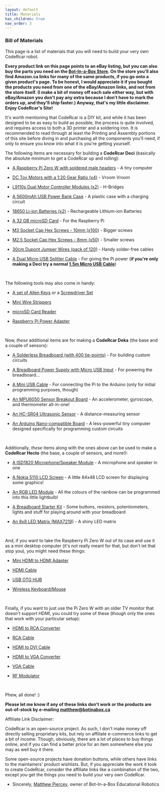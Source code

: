 ```yaml
---
layout: default
title: Materials
has_children: true
nav_order: 3
---
```


### Bill of Materials

This page is a list of materials that you will need to build your very own CodeRcar robot.

**Every product link on this page points to an eBay listing, but you can also buy the parts you need on the [Bot-In-a-Box Store](https://botinabox.ca/shop). On the store you'll also find Amazon.ca links for many of the same products, if you go onto a given product's page. To be honest, I would appreciate it if you bought the products you need from one of the eBay/Amazon links, and not from the store itself. (I make a bit of money off each sale either way, but with eBay/Amazon you don't pay any extra because I don't have to mark the orders up, and they'll ship faster.) Anyway, that's my little disclaimer. Enjoy CodeRcar's Site!**

It's worth mentioning that CodeRcar is a DIY kit, and while it has been designed to be as easy to build as possible, the process is quite involved, and requires access to both a 3D printer and a soldering iron. It is recommended to read through at least the Printing and Assembly portions of this site before diving in and purchasing all the components you'll need, if only to ensure you know into what it is you're getting yourself.

The following items are necessary for building a **CodeRcar Deci** (basically the absolute minimum to get a CodeRcar up and rolling):

- [A Raspberry Pi Zero W with soldered male headers](https://ebay.to/2vXeEi7) - A tiny computer 

- [DC Toy Motors with a 1:20 Gear Ratio (x4)](https://ebay.to/30iVtgx) - Vroom Vroom

- [L9110s Dual Motor Controller Modules (x2)](https://ebay.to/30k7G4v) - H-Bridges

- [A 5600mAh USB Power Bank Case](https://ebay.to/2YnAQhk) - A plastic case with a charging circuit

- [18650 Li-ion Batteries (x2)](https://ebay.to/2Hl1HFj) - Rechargeable Lithium-ion Batteries

- [A 32 GB microSD Card](https://ebay.to/2E3xrN5) - For the Raspberry Pi

- [M3 Socket Cap Hex Screws - 10mm (x100)](https://ebay.to/2YAyuMr) - Bigger screws

- [M2.5 Socket Cap Hex Screws - 8mm (x50)](https://ebay.to/2YAyuMr) - Smaller screws

- [30cm Dupont Jumper Wires (pack of 120)](https://ebay.to/2HoDgp9) - Handy solder-free cables

- [A Dual Micro USB Splitter Cable](https://ebay.to/2w0Enpy) - For giving the Pi power (**if you're only making a Deci try a normal [1.5m Micro USB Cable](https://ebay.to/2HuW1Hn)**)

<br />

The following tools may also come in handy:

- [A set of Allen Keys](https://ebay.to/2W1emFk) or a [Screwdriver Set](https://ebay.to/2VocQJd)

- [Mini Wire Strippers](https://ebay.to/30r4STo)

- [microSD Card Reader](https://ebay.to/2Q2rFA9)

- [Raspberry Pi Power Adapter](https://ebay.to/2JpZOcL)

<br />

Now, *these* additional items are for making a **CodeRcar Deka** (the base and a couple of sensors):

- [A Solderless Breadboard (with 400 tie-points)](https://ebay.to/2Yy6Tvh) - For building custom circuits 

- [A Breadboard Power Supply with Micro USB Input](https://ebay.to/2YsXxRm) - For powering the breadboard...

- [A Mini USB Cable](https://ebay.to/2E5WYFi) - For connecting the Pi to the Arduino (only for initial programming purposes, though)

- [An MPU6050 Sensor Breakout Board](https://ebay.to/2JDDwTX) - An accelerometer, gyroscope, and thermometer all-in-one!

- [An HC-SR04 Ultrasonic Sensor](https://ebay.to/2VkJJqd) - A distance-measuring sensor

- [An Arduino Nano-compatible Board](https://ebay.to/2vUEt2f) - A less-powerful tiny computer designed specifically for programming custom circuits

<br />

Additionally, *these* items along with the ones above can be used to make a **CodeRcar Hecto** (the base, a couple of sensors, and more!):


- [A ISD1820 Microphone/Speaker Module](https://ebay.to/2JhSwHX) - A microphone and speaker in one

- [A Nokia 5110 LCD Screen](https://ebay.to/2YuIQNM) - A little 84x48 LCD screen for displaying some graphics!

- [An RGB LED Module](https://ebay.to/2YwCY6K) - All the colours of the rainbow can be programmed into this little lightbulb!

- [A Breadboard Starter Kit](https://ebay.to/2vUE67R) - Some buttons, resistors, potentiometers, lights and stuff for playing around with your breadboard

- [An 8x8 LED Matrix (MAX7219)](https://ebay.to/2WNZR5a) - A shiny LED matrix                                                                                

<br />

And, if you want to take the Raspberry Pi Zero W out of its case and use it as a mini desktop computer (it's not really meant for that, but don't let that stop you), you might need these things:

- [Mini HDMI to HDMI Adapter](https://ebay.to/2HoKPw9)

- [HDMI Cable](https://ebay.to/30jvTIo)

- [USB OTG HUB](https://ebay.to/2vZmk3g)

- [Wireless Keyboard/Mouse](https://ebay.to/2VER7BC)

<br />

Finally, if you want to just use the Pi Zero W with an older TV monitor that doesn't support HDMI, you could try some of these (though only the ones that work with your particular setup):

- [HDMI to RCA Converter](https://ebay.to/2VtEIM8)

- [RCA Cable](https://ebay.to/2VA7JdG)

- [HDMI to DVI Cable](https://ebay.to/2YyydcR)

- [HDMI to VGA Converter](https://ebay.to/2vYdJ0U)

- [VGA Cable](https://ebay.to/2HrOYiI)

- [RF Modulator](https://ebay.to/2VmkbJ3)

<br />

Phew, all done! :)

**Please let me know if any of these links don't work or the products are out-of-stock by e-mailing [matthew@botinabox.ca](mailto:matthew@botinabox.ca)**

Affiliate Link Disclaimer:

CodeRcar is an open-source project. As such, I don't make money off directly selling proprietary kits, but rely on affiliate e-commerce links to get a bit of income.
Though, obviously, there are a lot of places to buy things online, and if you can find a better price for an item somewhere else you may as well buy it there.

Some open-source projects have donation buttons, while others have links to the maintainers' product wishlists.
But, if you appreciate the work it took to create CodeRcar, consider the affiliate links like a combination of the two, except *you* get the things you need to build your very own CodeRcar.
 - Sincerely, [Matthew Piercey](https://facebook.com/mtpiercey), owner of Bot-In-a-Box Educational Robotics
